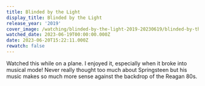 ```yaml
---
title: Blinded by the Light
display_title: Blinded by the Light
release_year: '2019'
cover_image: /watching/blinded-by-the-light-2019-20230619/blinded-by-the-light-2019.jpg
watched_date: 2023-06-19T00:00:00.000Z
date: 2023-06-20T15:22:11.000Z
rewatch: false
---
```

Watched this while on a plane. I enjoyed it, especially when it broke into musical mode! Never really thought too much about Springsteen but his music makes so much more sense against the backdrop of the Reagan 80s.
